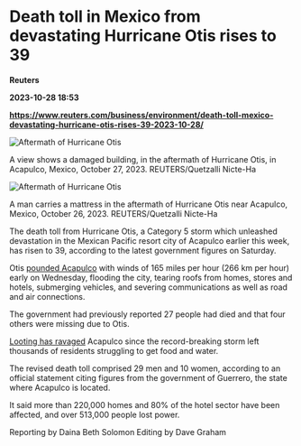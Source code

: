 # Death toll in Mexico from devastating Hurricane Otis rises to 39
**Reuters**

**2023-10-28 18:53**

**https://www.reuters.com/business/environment/death-toll-mexico-devastating-hurricane-otis-rises-39-2023-10-28/**

![Aftermath of Hurricane Otis](https://www.reuters.com/resizer/BChBRCfnUDJrkWCUxWM8gq43tfU=/1920x0/filters:quality(80)/cloudfront-us-east-2.images.arcpublishing.com/reuters/4DVHTFIAJJIRBP3HIX6S5LR6DU.jpg)

A view shows a damaged building, in the aftermath of Hurricane Otis, in Acapulco, Mexico, October 27, 2023. REUTERS/Quetzalli Nicte-Ha

![Aftermath of Hurricane Otis](https://www.reuters.com/resizer/HNSYuX1ltMj1h1Y0nEQudIbCyBI=/1920x0/filters:quality(80)/cloudfront-us-east-2.images.arcpublishing.com/reuters/ZKKHBT2LNFOOZK5XYNZKAQRNHA.jpg)

A man carries a mattress in the aftermath of Hurricane Otis near Acapulco, Mexico, October 26, 2023. REUTERS/Quetzalli Nicte-Ha

The death toll from Hurricane Otis, a Category 5 storm which unleashed devastation in the Mexican Pacific resort city of Acapulco earlier this week, has risen to 39, according to the latest government figures on Saturday.

Otis [pounded Acapulco](https://www.reuters.com/world/americas/mexico-clears-up-wreckage-hurricane-otis-counts-cost-damage-2023-10-26/) with winds of 165 miles per hour (266 km per hour) early on Wednesday, flooding the city, tearing roofs from homes, stores and hotels, submerging vehicles, and severing communications as well as road and air connections.

The government had previously reported 27 people had died and that four others were missing due to Otis.

[Looting has ravaged](https://www.reuters.com/world/americas/mexico-starts-clearing-up-hurricane-otis-wreckage-casualties-reach-27-2023-10-27/) Acapulco since the record-breaking storm left thousands of residents struggling to get food and water.

The revised death toll comprised 29 men and 10 women, according to an official statement citing figures from the government of Guerrero, the state where Acapulco is located.

It said more than 220,000 homes and 80% of the hotel sector have been affected, and over 513,000 people lost power.

Reporting by Daina Beth Solomon Editing by Dave Graham